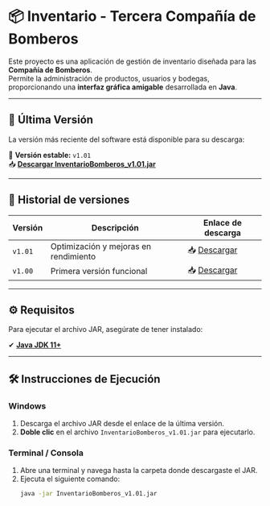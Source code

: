 # 📦 Inventario - Tercera Compañía de Bomberos

Este proyecto es una aplicación de gestión de inventario diseñada para las **Compañía de Bomberos**.  
Permite la administración de productos, usuarios y bodegas, proporcionando una **interfaz gráfica amigable** desarrollada en **Java**.

---

## 🚀 Última Versión
La versión más reciente del software está disponible para su descarga:

🔹 **Versión estable:** `v1.01`  
📥 [**Descargar InventarioBomberos_v1.01.jar**](https://github.com/Pixuh/Inventario-Tercera-Compa-ia/raw/main/release/InventarioBomberos_v1.01.jar)

---

## 🔄 Historial de versiones
| Versión | Descripción | Enlace de descarga |
|---------|------------|--------------------|
| `v1.01` | Optimización y mejoras en rendimiento | 📥 [Descargar](https://github.com/Pixuh/Inventario-Tercera-Compa-ia/raw/main/release/InventarioBomberos_v1.01.jar) |
| `v1.00` | Primera versión funcional | 📥 [Descargar](https://github.com/Pixuh/Inventario-Tercera-Compa-ia/raw/main/release/inventarioBomb.jar) |

---

## ⚙️ Requisitos
Para ejecutar el archivo JAR, asegúrate de tener instalado:

✔ **[Java JDK 11+]([https://www.oracle.com/java/technologies/javase-jdk11-downloads.html](https://download.oracle.com/java/23/latest/jdk-23_windows-x64_bin.exe))**  

---

## 🛠️ Instrucciones de Ejecución

### **Windows**
1. Descarga el archivo JAR desde el enlace de la última versión.
2. **Doble clic** en el archivo `InventarioBomberos_v1.01.jar` para ejecutarlo.

### **Terminal / Consola**
1. Abre una terminal y navega hasta la carpeta donde descargaste el JAR.
2. Ejecuta el siguiente comando:
   ```bash
   java -jar InventarioBomberos_v1.01.jar
